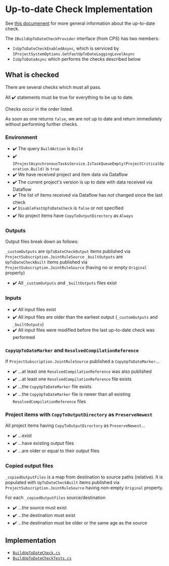 # Up-to-date Check Implementation

See [this documenent](../up-to-date-check.md) for more general information about the up-to-date check.

The `IBuildUpToDateCheckProvider` interface (from CPS) has two members:

- `IsUpToDateCheckEnabledAsync`, which is serviced by `IProjectSystemOptions.GetFastUpToDateLoggingLevelAsync`
- `IsUpToDateAsync` which performs the checks described below

## What is checked

There are several checks which must all pass. 

All :heavy_check_mark: statements must be true for everything to be up to date.

Checks occur in the order listed.

As soon as one returns `false`, we are _not_ up to date and return immediately without performing further checks.

### Environment

- :heavy_check_mark: The query `BuildAction` is `Build`
- :heavy_check_mark: `IProjectAsynchronousTasksService.IsTaskQueueEmpty(ProjectCriticalOperation.Build)` is `true`
- :heavy_check_mark: We have received project and item data via Dataflow
- :heavy_check_mark: The current project's version is up to date with data received via Dataflow
- :heavy_check_mark: The list of items received via Dataflow has _not_ changed since the last check
- :heavy_check_mark: `DisableFastUpToDateCheck` is `false` or not specified
- :heavy_check_mark: No project items have `CopyToOutputDirectory` as `Always`

### Outputs

Output files break down as follows:

`_customOutputs` are `UpToDateCheckOutput` items published via `ProjectSubscription.JointRuleSource`
`_builtOutputs` are `UpToDateCheckBuilt` items published via `ProjectSubscription.JointRuleSource` (having no or empty `Original` property)

- :heavy_check_mark: All `_customOutputs` and `_builtOutputs` files exist

### Inputs

- :heavy_check_mark: All input files exist
- :heavy_check_mark: All input files are older than the earliest output (`_customOutputs` and `_builtOutputs`)
- :heavy_check_mark: All input files were modified before the last up-to-date check was performed

### `CopyUpToDateMarker` and `ResolvedCompilationReference`

If `ProjectSubscription.JointRuleSource` published a `CopyUpToDateMarker`...

- :heavy_check_mark: ...at least one `ResolvedCompilationReference` was also published
- :heavy_check_mark: ...at least one `ResolvedCompilationReference` file exists
- :heavy_check_mark: ...the `CopyUpToDateMarker` file exists
- :heavy_check_mark: ...the `CopyUpToDateMarker` file is newer than all existing `ResolvedCompilationReference` files

### Project items with `CopyToOutputDirectory` as `PreserveNewest`

All project items having `CopyToOutputDirectory` as `PreserveNewest`...

- :heavy_check_mark: ...exist
- :heavy_check_mark: ...have existing output files
- :heavy_check_mark: ...are older or equal to their output files

### Copied output files

`_copiedOutputFiles` is a map from destination to source paths (relative). It is populated with `UpToDateCheckBuilt` items published via `ProjectSubscription.JointRuleSource` having non-empty `Original` property.

For each `_copiedOutputFiles` source/destination

- :heavy_check_mark: ...the source must exist
- :heavy_check_mark: ...the destination must exist
- :heavy_check_mark: ...the destination must be older or the same age as the source

## Implementation

- [`BuildUpToDateCheck.cs`](https://github.com/dotnet/project-system/blob/master/src/Microsoft.VisualStudio.ProjectSystem.Managed/ProjectSystem/UpToDate/BuildUpToDateCheck.cs)
- [`BuildUpToDateCheckTests.cs`](https://github.com/dotnet/project-system/blob/master/tests/Microsoft.VisualStudio.ProjectSystem.Managed.UnitTests/ProjectSystem/UpToDate/BuildUpToDateCheckTests.cs)
